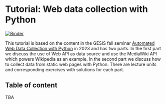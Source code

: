 # Tutorial: Web data collection with Python

[![Binder](https://mybinder.org/badge_logo.svg)](https://mybinder.org/v2/gh/yfiua/python-web-data-collection-tutorial/HEAD)

This tutorial is based on the content in the GESIS fall seminar [Automated Web Data Collection with Python](https://training.gesis.org/?site=pDetails&child=full&pID=0x4693CE99CF9F4C0FB26F47EA79E611BA&subID=0x428CC87C985440C695B86BA777535CB4) in 2023 and has two parts.
In the first part we discuss the use of Web API as data source and use the MediaWiki API which powers Wikipedia as an example.
In the second part we discuss how to collect data from static web pages with Python.
There are lecture units and corresponding exercises with solutions for each part.

## Table of content

TBA

